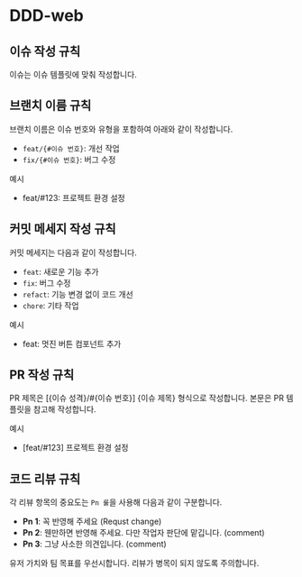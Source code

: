 # DDD-web

## 이슈 작성 규칙

이슈는 이슈 템플릿에 맞춰 작성합니다.

## 브랜치 이름 규칙

브랜치 이름은 이슈 번호와 유형을 포함하여 아래와 같이 작성합니다.

- `feat/{#이슈 번호}`: 개선 작업
- `fix/{#이슈 번호}`: 버그 수정

예시

- feat/#123: 프로젝트 환경 설정

## 커밋 메세지 작성 규칙

커밋 메세지는 다음과 같이 작성합니다.

- `feat`: 새로운 기능 추가
- `fix`: 버그 수정
- `refact`: 기능 변경 없이 코드 개선
- `chore`: 기타 작업

예시

- feat: 멋진 버튼 컴포넌트 추가

## PR 작성 규칙

PR 제목은 [{이슈 성격}/#{이슈 번호}] {이슈 제목} 형식으로 작성합니다. 본문은 PR 템플릿을 참고해 작성합니다.

예시

- [feat/#123] 프로젝트 환경 설정

## 코드 리뷰 규칙

각 리뷰 항목의 중요도는 `Pn 룰`을 사용해 다음과 같이 구분합니다.

- **Pn 1**: 꼭 반영해 주세요 (Requst change)
- **Pn 2**: 웬만하면 반영해 주세요. 다만 작업자 판단에 맡깁니다. (comment)
- **Pn 3**: 그냥 사소한 의견입니다. (comment)

유저 가치와 팀 목표를 우선시합니다. 리뷰가 병목이 되지 않도록 주의합니다.
